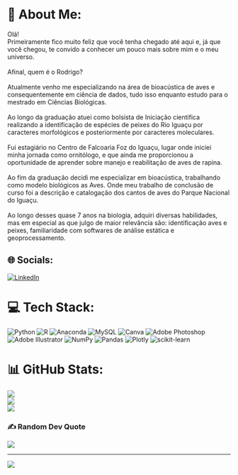 # 💫 About Me:
Olá!<br>Primeiramente fico muito feliz que você tenha chegado até aqui e, já que você chegou, te convido a conhecer um pouco mais sobre mim e o meu universo.<br><br>Afinal, quem é o Rodrigo?<br><br>Atualmente venho me especializando na área de bioacústica de aves e consequentemente em ciência de dados, tudo isso enquanto estudo para o mestrado em Ciências Biológicas.<br><br>Ao longo da graduação atuei como bolsista de Iniciação cientifica realizando a identificação de espécies de peixes do Rio Iguaçu por caracteres morfológicos e posteriormente por caracteres moleculares.<br><br>Fui estagiário no Centro de Falcoaria Foz do Iguaçu, lugar onde iniciei minha jornada como ornitólogo, e que ainda me proporcionou a oportunidade de aprender sobre manejo e reabilitação de aves de rapina.<br><br>Ao fim da graduação decidi me especializar em bioacústica, trabalhando como modelo biológicos as Aves.  Onde meu trabalho de conclusão de curso foi a descrição e catalogação dos cantos de aves do Parque Nacional do Iguaçu.<br><br>Ao longo desses quase 7 anos na biologia, adquiri diversas habilidades, mas em especial as que julgo de maior relevância são: identificação aves e peixes, familiaridade com softwares de análise estática e geoprocessamento.


## 🌐 Socials:
[![LinkedIn](https://img.shields.io/badge/LinkedIn-%230077B5.svg?logo=linkedin&logoColor=white)](https://linkedin.com/in/https://www.linkedin.com/in/rodrigo-lima-757b0b205/) 

# 💻 Tech Stack:
![Python](https://img.shields.io/badge/python-3670A0?style=for-the-badge&logo=python&logoColor=ffdd54) ![R](https://img.shields.io/badge/r-%23276DC3.svg?style=for-the-badge&logo=r&logoColor=white) ![Anaconda](https://img.shields.io/badge/Anaconda-%2344A833.svg?style=for-the-badge&logo=anaconda&logoColor=white) ![MySQL](https://img.shields.io/badge/mysql-%2300f.svg?style=for-the-badge&logo=mysql&logoColor=white) ![Canva](https://img.shields.io/badge/Canva-%2300C4CC.svg?style=for-the-badge&logo=Canva&logoColor=white) ![Adobe Photoshop](https://img.shields.io/badge/adobephotoshop-%2331A8FF.svg?style=for-the-badge&logo=adobephotoshop&logoColor=white) ![Adobe Illustrator](https://img.shields.io/badge/adobeillustrator-%23FF9A00.svg?style=for-the-badge&logo=adobeillustrator&logoColor=white) ![NumPy](https://img.shields.io/badge/numpy-%23013243.svg?style=for-the-badge&logo=numpy&logoColor=white) ![Pandas](https://img.shields.io/badge/pandas-%23150458.svg?style=for-the-badge&logo=pandas&logoColor=white) ![Plotly](https://img.shields.io/badge/Plotly-%233F4F75.svg?style=for-the-badge&logo=plotly&logoColor=white) ![scikit-learn](https://img.shields.io/badge/scikit--learn-%23F7931E.svg?style=for-the-badge&logo=scikit-learn&logoColor=white)
# 📊 GitHub Stats:
![](https://github-readme-stats.vercel.app/api?username=rodrigo-lima96&theme=dark&hide_border=false&include_all_commits=true&count_private=false)<br/>
![](https://github-readme-streak-stats.herokuapp.com/?user=rodrigo-lima96&theme=dark&hide_border=false)<br/>
![](https://github-readme-stats.vercel.app/api/top-langs/?username=rodrigo-lima96&theme=dark&hide_border=false&include_all_commits=true&count_private=false&layout=compact)

### ✍️ Random Dev Quote
![](https://quotes-github-readme.vercel.app/api?type=vetical&theme=dark)

---
[![](https://visitcount.itsvg.in/api?id=rodrigo-lima96&icon=7&color=1)](https://visitcount.itsvg.in)

<!-- Proudly created with GPRM ( https://gprm.itsvg.in ) -->